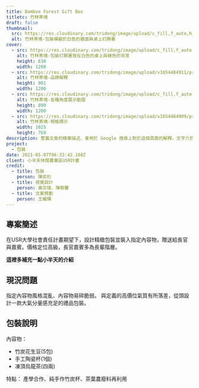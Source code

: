```yaml
---
title: Bamboo Forest Gift Box
titletc: 竹林茶境
draft: false
thumbnail:
  src: https://res.cloudinary.com/tridong/image/upload/c_fill,f_auto,h_630,q_auto,w_1200/v1654936973/project/bamboo-forest-gift-box/%E7%AB%B9%E6%9E%97%E8%8C%B6%E5%A2%83-%E5%8C%85%E8%A3%9D%E6%A9%AB%E8%BA%BA%E6%96%BC%E7%99%BD%E8%89%B2%E7%9A%84%E7%89%86%E9%9D%A2%E8%88%87%E6%A1%8C%E4%B8%8A%E6%89%93%E9%96%8B%E8%91%97.jpg
  alt: 竹林茶境-包裝橫躺於白色的牆面與桌上打開著
cover:
  - src: https://res.cloudinary.com/tridong/image/upload/c_fill,f_auto,h_630,q_auto,w_1200/v1654484911/project/bamboo-forest-gift-box/01-%E7%AB%B9%E6%9E%97%E8%8C%B6%E5%A2%83-%E5%B0%81%E9%9D%A2.webp
    alt: 竹林茶境-包裝打開著放在白色的桌上與綠色的背景
    height: 630
    width: 1200
  - src: https://res.cloudinary.com/tridong/image/upload/v1654484911/project/bamboo-forest-gift-box/02-%E7%AB%B9%E6%9E%97%E8%8C%B6%E5%A2%83-%E5%93%81%E7%89%8C%E4%BB%8B%E7%B4%B9.jpg
    alt: 竹林茶境-品牌解釋
    height: 901
    width: 1200
  - src: https://res.cloudinary.com/tridong/image/upload/c_fill,f_auto,h_630,q_auto,w_1200/v1654484913/project/bamboo-forest-gift-box/03-%E7%AB%B9%E6%9E%97%E8%8C%B6%E5%A2%83-3%E7%A8%AE%E4%B8%8D%E5%90%8C%E8%A7%92%E5%BA%A6%E7%9A%84%E9%83%A8%E4%BB%B6%E5%9C%96%E5%8B%95%E7%95%AB.webp
    alt: 竹林茶境-各種角度展示動圖
    height: 899
    width: 1200
  - src: https://res.cloudinary.com/tridong/image/upload/v1654484909/project/bamboo-forest-gift-box/04-%E7%AB%B9%E6%9E%97%E8%8C%B6%E5%A2%83-%E7%9B%92%E5%AD%90%E5%8A%A0%E5%B7%A5%E4%BB%8B%E7%B4%B9.jpg
    alt: 竹林茶境-規格標示
    width: 1025
    height: 769
description: 整篇文章的精華描述，會用於 Google 搜尋上對於這個頁面的解釋。文字介於 65~80 個中文字。竹林茶境
project:
  - 包裝
date: 2021-05-07T06:33:42.168Z
client: 小半天休閒農業區USR計畫
credit:
  - title: 包裝
    person: 陳奕杉
  - title: 視覺設計
    person: 黃宗瑋、陳郁馨
  - title: 文案規劃
    person: 王耀輝
---
```

## 專案簡述

在USR大學社會責任計畫期望下，設計精緻包裝並裝入指定內容物，贈送給長官與嘉賓。價格定位高級，長官嘉賓多為長輩階層。

 **這裡多補充一點小半天的介紹** 

## 現況問題

指定內容物風格混亂、內容物易碎脆弱。
與定義的高價位氣質有所落差，從頭設計一款大氣分量感充足的禮品包裝。

## 包裝說明

內容物：

* 竹炭花生豆(5包)
* 手工陶瓷杯(1個)
* 凍頂烏龍茶(四兩)

特點：
產學合作、純手作竹炭杯、茶葉農廢料再利用